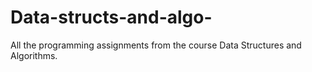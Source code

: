 # Data-structs-and-algo-
All the programming assignments from the course Data Structures and Algorithms.
